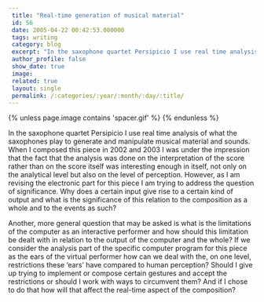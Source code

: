 ```yaml
---
 title: "Real-time generation of musical material"
 id: 56
 date: 2005-04-22 00:42:53.000000
 tags: writing
 category: blog
 excerpt: "In the saxophone quartet Persipicio I use real time analysis of what the saxophones play to generate and manipulate musical material and sounds. When I composed this piece in 2002 and 2003 I was under..."
 author_profile: false
 show_date: true
 image: 
 related: true
 layout: single
 permalink: /:categories/:year/:month/:day/:title/
---
```

{% unless page.image contains 'spacer.gif' %}
{% endunless %}

In the saxophone quartet Persipicio I use real time analysis of what the saxophones play to generate and manipulate musical material and sounds. When I composed this piece in 2002 and 2003 I was under the impression that the fact that the analysis was done on the interpretation of the score rather than on the score itself was interesting enough in itself, not only on the analytical level but also on the level of perception. However, as I am revising the electronic part for this piece I am trying to address the question of significance. Why does a certain input give rise to a certain kind of output and what is the significance of this relation to the composition as a whole and to the events as such?


Another, more general question that may be asked is what is the limitations of the computer as an interactive performer and how should this limitation be dealt with in relation to the output of the computer and the whole? If we consider the analysis part of the specific computer program for this piece as the ears of the virtual performer how can we deal with the, on one level, restrictions these &lsquo;ears&rsquo; have compared to human perception? Should I give up trying to implement or compose certain gestures and accept the restrictions or should I work with ways to circumvent them? And if I chose to do that how will that affect the real-time aspect of the composition?
